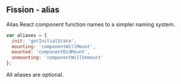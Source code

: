 ## Fission - alias

Alias React component function names to a simpler naming system.


```js
var aliases = {
  init: 'getInitialState',
  mounting: 'componentWillMount',
  mounted: 'componentDidMount',
  unmounting: 'componentWillUnmount'
};

```

All aliases are optional.
